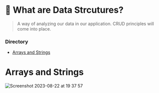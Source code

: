 # 🐬 What are Data Strcutures?
>A way of analyzing our data in our application. CRUD principles will come into place.

### Directory
- [Arrays and Strings](https://github.com/daniel-enqz/daniel-enqz/tree/main/PROGRAMMING_COURSE💙/🐬DATA_STRUCTURES/TREES)

# Arrays and Strings
![Screenshot 2023-08-22 at 19 37 57](https://github.com/daniel-enqz/daniel-enqz/assets/72522628/011ba3fd-ccbc-40e6-8850-43ccba3894a5)



